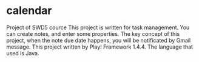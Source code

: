 # calendar
Project of SWD5 cource
This project is written for task management. You can create notes, and enter some properties. The key concept of this project, when the note due date happens, you will be notificated by Gmail message.
This project written by Play! Framework 1.4.4. The language that used is Java.
